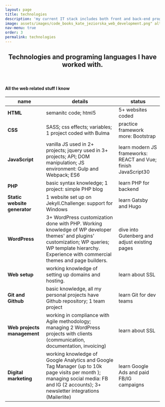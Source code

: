 ```yaml
---
layout: page
title: technologies
description: 'my current IT stack includes both front and back-end programming experience<br /> <br /> see the details'
image: assets/images/code_books_kate_jeziorska_web_development.png" alt="PHP code on the screen Kate Jeziorska web development" 
nav-menu: true
order: 3
permalink: technologies
---
```



<div id="main" class="alt">

 <section id="one">
	<div class="inner">
		<header class="major">
			<h1>Technologies and programing languages I have worked with.</h1>
		</header>
		<h4>All the web related stuff I know</h4>
		<div class="table-wrapper">
			<table class="alt">
				<thead>
					<tr>
						<th><strong>name</strong></th>
						<th>details</th>
						<th>status</th>
					</tr>
				</thead>
				<tbody>
					<tr>
						<td><strong>HTML</strong></td>
						<td>semanitc code; html5</td>
						<td>5+ websites coded</td>
					</tr>
					<tr>
						<td><strong>CSS</strong></td>
						<td>SASS; css effects; variables; 1 project coded with Bulma </td>
						<td>practice framework more: Bootstrap</td>
					</tr>
					<tr>
						<td><strong>JavaScript</strong></td>
						<td>vanilla JS used in 2+ projects; jquery used in 3+ projects; API; DOM manipulation; JS environment: Gulp and Webpack; ES6</td>
						<td>learn modern JS frameworks: REACT and Vue; finish JavaScript30</td>
					</tr>
					<tr>
						<td><strong>PHP</strong></td>
						<td>basic syntax knowledge; 1 project: simple PHP blog</td>
						<td>learn PHP for backend</td>
					</tr>
					<tr>
						<td><strong>Static website generator</strong></td>
						<td>1 website set up on Jekyll.Challenge: support for Windows</td>
						<td>learn Gatsby and Hugo</td>
					</tr>
					<tr>
						<td><strong>WordPress</strong></td>
						<td>3+ WordPress customization done with PHP. Working knowledge of WP developer themes' and plugins' customization; WP queries; WP template hierarchy. Experience with commercial themes and page builders.</td>
						<td>dive into Gutenberg and adjust existing pages</td>
					</tr>
					<tr>
						<td><strong>Web setup</strong></td>
						<td>working knowledge of setting up domains and hosting.</td>
						<td>learn about SSL</td>
					</tr>
					<tr>
						<td><strong>Git and Github</strong></td>
						<td>basic knowledge, all my personal projects have Github repository; 1 team project</td>
						<td>learn Git for dev teams</td>
					</tr>
					<tr>
						<td><strong>Web projects management</strong></td>
						<td>working in compliance with Agile methodology; managing 2 WordPress projects with clients (communication, documentation, invoicing)</td>
						<td>learn about SSL</td>
					</tr>
					<tr>
						<td><strong>Digital marketing</strong></td>
						<td>working knowledge of Google Analytics and Google Tag Manager (up to 10k page visits per month ); managing social media: FB and IG (2 accounts); 3+ newsletter integrations (Mailerlite)</td>
						<td>learn Google Ads and paid FB/IG campaigns</td>
					</tr>
				</tbody>
			</table>
		</div>
</div>

<!--<h3>Buttons</h3>
<ul class="actions">
	<li><a href="#" class="button special">Special</a></li>
	<li><a href="#" class="button">Default</a></li>
</ul>
<ul class="actions">
	<li><a href="#" class="button big">Big</a></li>
	<li><a href="#" class="button">Default</a></li>
	<li><a href="#" class="button small">Small</a></li>
</ul>
<ul class="actions">
	<li><a href="#" class="button special big">Big</a></li>
	<li><a href="#" class="button special">Default</a></li>
	<li><a href="#" class="button special small">Small</a></li>
</ul>
<ul class="actions fit">
	<li><a href="#" class="button special fit">Fit</a></li>
	<li><a href="#" class="button fit">Fit</a></li>
</ul>
<ul class="actions fit small">
	<li><a href="#" class="button special fit small">Fit + Small</a></li>
	<li><a href="#" class="button fit small">Fit + Small</a></li>
</ul>
<ul class="actions">
	<li><a href="#" class="button special icon fa-search">Icon</a></li>
	<li><a href="#" class="button icon fa-download">Icon</a></li>
</ul>
<ul class="actions">
	<li><span class="button special disabled">Special</span></li>
	<li><span class="button disabled">Default</span></li>
</ul>

<h3>Form</h3>

<form method="post" action="#">
	<div class="row uniform">
		<div class="6u 12u$(xsmall)">
			<input type="text" name="demo-name" id="demo-name" value="" placeholder="Name" />
		</div>
		<div class="6u$ 12u$(xsmall)">
			<input type="email" name="demo-email" id="demo-email" value="" placeholder="Email" />
		</div>
		<div class="12u$">
			<div class="select-wrapper">
				<select name="demo-category" id="demo-category">
					<option value="">- Category -</option>
					<option value="1">Manufacturing</option>
					<option value="1">Shipping</option>
					<option value="1">Administration</option>
					<option value="1">Human Resources</option>
				</select>
			</div>
		</div>

		<div class="4u 12u$(small)">
			<input type="radio" id="demo-priority-low" name="demo-priority" checked>
			<label for="demo-priority-low">Low</label>
		</div>
		<div class="4u 12u$(small)">
			<input type="radio" id="demo-priority-normal" name="demo-priority">
			<label for="demo-priority-normal">Normal</label>
		</div>
		<div class="4u$ 12u$(small)">
			<input type="radio" id="demo-priority-high" name="demo-priority">
			<label for="demo-priority-high">High</label>
		</div>

		<div class="6u 12u$(small)">
			<input type="checkbox" id="demo-copy" name="demo-copy">
			<label for="demo-copy">Email me a copy</label>
		</div>
		<div class="6u$ 12u$(small)">
			<input type="checkbox" id="demo-human" name="demo-human" checked>
			<label for="demo-human">I am a human</label>
		</div>

		<div class="12u$">
			<textarea name="demo-message" id="demo-message" placeholder="Enter your message" rows="6"></textarea>
		</div>

		<div class="12u$">
			<ul class="actions">
				<li><input type="submit" value="Send Message" class="special" /></li>
				<li><input type="reset" value="Reset" /></li>
			</ul>
		</div>
	</div>
</form>

<h3>Box</h3>
<div class="box">
	<p>Felis sagittis eget tempus primis in faucibus vestibulum. Blandit adipiscing eu felis iaculis volutpat ac adipiscing accumsan eu faucibus. Integer ac pellentesque praesent tincidunt felis sagittis eget. tempus euismod. Magna sed etiam ante ipsum primis in faucibus vestibulum. Blandit adipiscing eu ipsum primis in faucibus vestibulum. Blandit adipiscing eu felis iaculis volutpat ac adipiscing accumsan eu faucibus lorem ipsum.</p>
</div>

</div>
</div>

</div>-->
</section>

</div>
